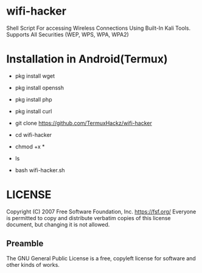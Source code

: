 # wifi-hacker

Shell Script For accessing Wireless Connections Using Built-In Kali Tools. Supports All Securities (WEP, WPS, WPA, WPA2)

# Installation in Android(Termux)

 - pkg install wget
 
 - pkg install openssh
   
 - pkg install php

 - pkg install curl

 - git clone https://github.com/TermuxHackz/wifi-hacker

 - cd wifi-hacker

 - chmod +x *

 - ls

 - bash wifi-hacker.sh

# LICENSE

 Copyright (C) 2007 Free Software Foundation, Inc. <https://fsf.org/>
 Everyone is permitted to copy and distribute verbatim copies
 of this license document, but changing it is not allowed.

 ## Preamble

The GNU General Public License is a free, copyleft license for
software and other kinds of works.
